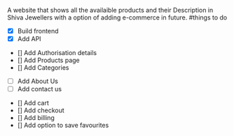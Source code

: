 A website that shows all the availaible products and their Description in Shiva Jewellers with a option of adding e-commerce in future.
#things to do
- [x] Build frontend
- [x] Add API
- [] Add Authorisation details
- [] Add Products page
- [] Add Categories
- [ ] Add About Us
- [ ] Add contact us
- [] Add cart
- [] Add checkout
- [] Add billing
- [] Add option to save favourites
